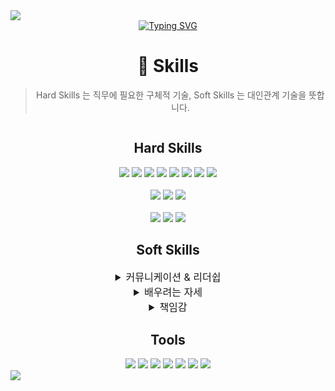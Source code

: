 <img src="https://capsule-render.vercel.app/api?type=waving&height=200&color=BDBDC8&text=Do%20Gyeong%20Rok&fontColor=ffffff" />
<div align=center>
    <a style="text-align: center" href="https://git.io/typing-svg"><img src="https://readme-typing-svg.demolab.com?font=Fira+Code&pause=1000&color=BDBDC8&width=435&lines=I+want+to+be+a+flexible+developer!!!" alt="Typing SVG" /></a>
</div>
<div align=center>
    <h1>🚀 Skills</h1>
    <blockquote>Hard Skills 는 직무에 필요한 구체적 기술, Soft Skills 는 대인관계 기술을 뜻합니다.</blockquote>
    <div style="display: flex; flex-direction: column; justify-content: space-between;">
        <div>
            <h2>Hard Skills</h2>
            <div>
                <img src="https://img.shields.io/badge/HTML5-E34F26?style=for-the-badge&logo=html5&logoColor=white" />
                <img src="https://img.shields.io/badge/CSS3-1572B6?style=for-the-badge&logo=css3&logoColor=white" />
                <img src="https://img.shields.io/badge/JavaScript-F7DF1E?style=for-the-badge&logo=JavaScript&logoColor=white" />
                <img src="https://img.shields.io/badge/TypeScript-007ACC?style=for-the-badge&logo=typescript&logoColor=white" />
                <img src="https://img.shields.io/badge/React-20232A?style=for-the-badge&logo=react&logoColor=61DAFB" />
                <img src="https://img.shields.io/badge/Vue.js-35495E?style=for-the-badge&logo=vue.js&logoColor=4FC08D" />
                <img src="https://img.shields.io/badge/Bootstrap-563D7C?style=for-the-badge&logo=bootstrap&logoColor=white" />
                <img src="https://img.shields.io/badge/Tailwind_CSS-38B2AC?style=for-the-badge&logo=tailwind-css&logoColor=white" />
            </div>
            <br/>
            <div>
                <img src="https://img.shields.io/badge/Java-ED8B00?style=for-the-badge&logo=openjdk&logoColor=white" />
                <img src="https://img.shields.io/badge/Spring-6DB33F?style=for-the-badge&logo=spring&logoColor=white" />
                <img src="https://img.shields.io/badge/Spring Boot-6DB33F?style=for-the-badge&logo=spring&logoColor=white" />
            </div>
            <br/>
            <div>
                <img src="https://img.shields.io/badge/MySQL-00000F?style=for-the-badge&logo=mysql&logoColor=white" />
                <img src="https://img.shields.io/badge/Firebase-039BE5?style=for-the-badge&logo=Firebase&logoColor=white" />
                <img src="https://img.shields.io/badge/Amazon_AWS-232F3E?style=for-the-badge&logo=amazon-aws&logoColor=white" />
            </div>
        </div>
        <div style="display: flex; flex-direction: column">
            <h2>Soft Skills</h2>
            <details>
                <summary style="font-size: 16px">
                    커뮤니케이션 & 리더쉽
                </summary>
                타인에 대한 존중을 기반으로 어떠한 문제 상황이 주어졌을때 모두의 의견이 최대한 반영되는 쪽으로 갈 수 있게 이끌며 의사소통을 합니다. 그리고 지금까지 진행한 여러 프로젝트에서 팀장을 맡아 수행하였습니다.
            </details>
            <details>
                <summary style="font-size: 16px">
                    배우려는 자세
                </summary>
                의미없는 것은 세상에 없다라는 생각으로 궁금한 점이 있거나 모르는 부분에 대해 적극적으로 알아내려고 합니다.
            </details>
            <details>
                <summary style="font-size: 16px">
                    책임감
                </summary>
                본인에게 부여된 일들에 대해 완벽하게 수행하려고 노력합니다.
            </details>
        </div>
        <div>
            <h2>Tools</h2>
            <div>
                <img src="https://img.shields.io/badge/GitHub-100000?style=for-the-badge&logo=github&logoColor=white" />
                <img src="https://img.shields.io/badge/GitLab-330F63?style=for-the-badge&logo=gitlab&logoColor=white" />
                <img src="https://img.shields.io/badge/Visual_Studio_Code-0078D4?style=for-the-badge&logo=visual%20studio%20code&logoColor=white" />
                <img src="https://img.shields.io/badge/Eclipse-2C2255?style=for-the-badge&logo=eclipse&logoColor=white"/>
                <img src="https://img.shields.io/badge/IntelliJ_IDEA-000000.svg?style=for-the-badge&logo=intellij-idea&logoColor=white" />
                <img src="https://img.shields.io/badge/Figma-F24E1E?style=for-the-badge&logo=figma&logoColor=white" />
                <img src="https://img.shields.io/badge/Adobe%20XD-470137?style=for-the-badge&logo=Adobe%20XD&logoColor=#FF61F6" />
            </div>
        </div>
    </div>
</div>

<img src="https://capsule-render.vercel.app/api?type=waving&color=BDBDC8&height=200&section=footer" />